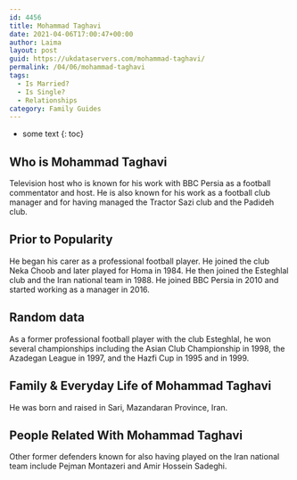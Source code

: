 ```yaml
---
id: 4456
title: Mohammad Taghavi
date: 2021-04-06T17:00:47+00:00
author: Laima
layout: post
guid: https://ukdataservers.com/mohammad-taghavi/
permalink: /04/06/mohammad-taghavi
tags:
  - Is Married?
  - Is Single?
  - Relationships
category: Family Guides
---
```


* some text
{: toc}


## Who is Mohammad Taghavi
                  
                  
                  
Television host who is known for his work with BBC Persia as a football commentator and host. He is also known for his work as a football club manager and for having managed the Tractor Sazi club and the Padideh club. 
                  
              
            
              
            
                
                
                
## Prior to Popularity
                  
                  
                  
He began his carer as a professional football player. He joined the club Neka Choob and later played for Homa in 1984. He then joined the Esteghlal club and the Iran national team in 1988. He joined BBC Persia in 2010 and started working as a manager in 2016. 
                  
              
            
              
            
                
                
                
## Random data
                  
                  
                  
As a former professional football player with the club Esteghlal, he won several championships including the Asian Club Championship in 1998, the Azadegan League in 1997, and the Hazfi Cup in 1995 and in 1999. 
                  
              
            
              
            
                
                
                
## Family & Everyday Life of Mohammad Taghavi
                  
                  
                  
He was born and raised in Sari, Mazandaran Province, Iran. 
                  
              
            
              
            
                
                
                
## People Related With Mohammad Taghavi
                  
                  
                  
Other former defenders known for also having played on the Iran national team include Pejman Montazeri and Amir Hossein Sadeghi. 
                  
              
            
              
            
                
              
            
              
              
            
            
              
            
          
          
          